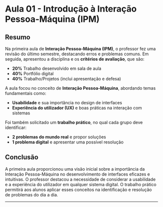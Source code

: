 # Aula 01 - Introdução à Interação Pessoa-Máquina (IPM)

## Resumo

Na primeira aula de **Interação Pessoa-Máquina (IPM)**, o professor fez uma revisão do último semestre, destacando erros e problemas comuns. Em seguida, apresentou a disciplina e os **critérios de avaliação**, que são:

- **20%** Trabalho desenvolvido em sala de aula
- **40%** Portfólio digital
- **40%** Trabalho/Projetos (inclui apresentação e defesa)

A aula focou no conceito de **Interação Pessoa-Máquina**, abordando temas fundamentais como:

- **Usabilidade** e sua importância no design de interfaces
- **Experiência do utilizador (UX)** e boas práticas na interação com sistemas

Foi também solicitado um **trabalho prático**, no qual cada grupo deve identificar:

- **2 problemas do mundo real** e propor soluções
- **1 problema digital** e apresentar uma possível resolução

## Conclusão

A primeira aula proporcionou uma visão inicial sobre a importância da Interação Pessoa-Máquina no desenvolvimento de interfaces eficazes e intuitivas. O professor destacou a necessidade de considerar a usabilidade e a experiência do utilizador em qualquer sistema digital. O trabalho prático permitirá aos alunos aplicar esses conceitos na identificação e resolução de problemas do dia a dia.

---